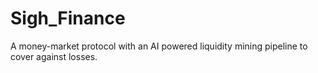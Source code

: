 # Sigh_Finance
A money-market protocol with an AI powered liquidity mining pipeline to cover against losses.
